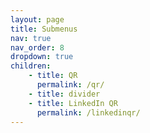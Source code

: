 ```yaml
---
layout: page
title: Submenus
nav: true
nav_order: 8
dropdown: true
children: 
    - title: QR
      permalink: /qr/
    - title: divider
    - title: LinkedIn QR
      permalink: /linkedinqr/
---
```

